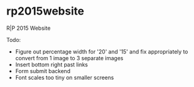 rp2015website
=============

R|P 2015 Website

Todo:
* Figure out percentage width for '20' and '15' and fix appropriately to convert from 1 image to 3 separate images
* Insert bottom right past links
* Form submit backend
* Font scales too tiny on smaller screens
